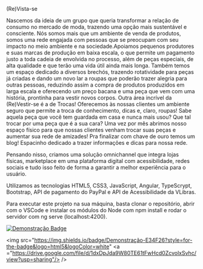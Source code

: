 (Re)Vista-se

Nascemos da ideia de um grupo que queria transformar a relação de consumo no mercado de moda, trazendo uma opção mais sustentável e consciente. Nós somos mais que um ambiente de venda de produtos, somos uma rede engajada com pessoas que se preocupam com seu impacto no meio ambiente e na sociedade.Apoiamos pequenos produtores e suas marcas de produção em baixa escala, o que permite um pagamento justo a toda cadeia de envolvida no processo, além de peças especiais, de alta qualidade e que terão uma vida útil ainda mais longa. Também temos um espaço dedicado a diversos brechós, trazendo rotatividade para peças já criadas e dando um novo lar a roupas que poderão trazer alegria para outras pessoas, reduzindo assim a compra de produtos produzidos em larga escala e oferecendo um preço bacana e uma peça que vem com uma história, prontinha para vestir novos corpos. Outra área incrível da (Re)Vestir-se é a de Trocas! Oferecemos às nossas clientes um ambiente seguro que permite a troca de conhecimento, dicas e, claro, roupas! Sabe aquela peça que você tem guardada em casa e nunca mais usou? Que tal trocar por uma peça que é a sua cara? Uma vez por mês abrimos nosso espaço físico para que nossas clientes venham trocar suas peças e aumentar sua rede de amizades! Pra finalizar com chave de ouro temos um blog! Espacinho dedicado a trazer informações e dicas para nossa rede.

Pensando nisso, criamos uma solução omnichannel que integra lojas físicas, marketplace em uma plataforma digital com acessibilidade, redes sociais e tudo isso feito de forma a garantir a melhor experiência para o usuário.

Utilizamos as tecnologias HTML5, CSS3, JavaScript, Angular, TypeScrypt, Bootstrap, API de pagamento do PayPal e API de Acessibilidade da VLibras.

Para executar este projeto na sua máquina, basta clonar o repositório, abrir com o VSCode e instalar os módulos do Node com npm install e rodar o servidor com ng serve (localhost:4200).



[![Demonstração Badge](https://img.shields.io/badge/-Demonstração-2931cc?style=flat-square&logo=Demonstração&logoColor=white&link=https://drive.google.com/file/d/1dxDpJda9W80TE61tFwHcd0ZcvolxSvhc/view?usp=sharing)](https://drive.google.com/file/d/1dxDpJda9W80TE61tFwHcd0ZcvolxSvhc/view?usp=sharing)

<img src="https://img.shields.io/badge/Demonstração-E34F26?style=for-the-badge&logo=html5&logoColor=white" <a ="https://drive.google.com/file/d/1dxDpJda9W80TE61tFwHcd0ZcvolxSvhc/view?usp=sharing"/> />

